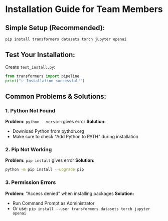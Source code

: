 # Installation Guide for Team Members

## Simple Setup (Recommended):
```bash
pip install transformers datasets torch jupyter openai
```

## Test Your Installation:
Create `test_install.py`:
```python
from transformers import pipeline
print("✅ Installation successful!")
```

## Common Problems & Solutions:

### 1. Python Not Found
**Problem:** `python --version` gives error
**Solution:** 
- Download Python from python.org
- Make sure to check "Add Python to PATH" during installation

### 2. Pip Not Working
**Problem:** `pip install` gives error
**Solution:**
```bash
python -m pip install --upgrade pip
```

### 3. Permission Errors
**Problem:** "Access denied" when installing packages
**Solution:**
- Run Command Prompt as Administrator
- Or use: `pip install --user transformers datasets torch jupyter openai`
